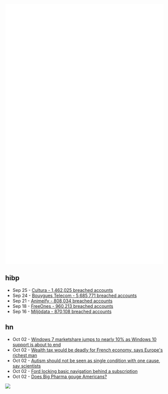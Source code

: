 ![Metrics](https://raw.githubusercontent.com/phixion/phixion/master/metrics.svg)

## hibp

<!--
for https://github.com/phixion/phixion/blob/main/.github/workflows/feeds.yml
-->
<!--START_SECTION:haveibeenpwnd-->
- Sep 25 - [Cultura - 1,462,025 breached accounts](https://haveibeenpwned.com/Breach/Cultura)
- Sep 24 - [Bouygues Telecom - 5,685,771 breached accounts](https://haveibeenpwned.com/Breach/BouyguesTelecom)
- Sep 21 - [Animeify - 808,034 breached accounts](https://haveibeenpwned.com/Breach/Animeify)
- Sep 18 - [FreeOnes - 960,213 breached accounts](https://haveibeenpwned.com/Breach/FreeOnes)
- Sep 16 - [Miljödata - 870,108 breached accounts](https://haveibeenpwned.com/Breach/Miljodata)
<!--END_SECTION:haveibeenpwnd-->

## hn

<!--
for https://github.com/phixion/phixion/blob/main/.github/workflows/feeds.yml
-->
<!--START_SECTION:hn-->
- Oct 02 - [Windows 7 marketshare jumps to nearly 10% as Windows 10 support is about to end](https://www.neowin.net/news/windows-7-marketshare-jumps-to-nearly-10-as-windows-10-enters-final-weeks-of-support/)
- Oct 02 - [Wealth tax would be deadly for French economy, says Europe's richest man](https://www.theguardian.com/business/2025/sep/21/wealth-tax-would-be-deadly-for-french-economy-says-europe-richest-man-bernard-arnault)
- Oct 02 - [Autism should not be seen as single condition with one cause, say scientists](https://www.theguardian.com/society/2025/oct/01/autism-should-not-be-seen-as-single-condition-with-one-cause-say-scientists)
- Oct 02 - [Ford locking basic navigation behind a subscription](https://old.reddit.com/r/LinusTechTips/comments/1nw5s9f/ford_locking_basic_navigation_behind_a/)
- Oct 02 - [Does Big Pharma gouge Americans?](https://www.economist.com/business/2025/10/02/does-big-pharma-gouge-americans)
<!--END_SECTION:hn-->

<!--
for https://yhype.me
-->
![](https://hit.yhype.me/github/profile?user_id=13013670)
